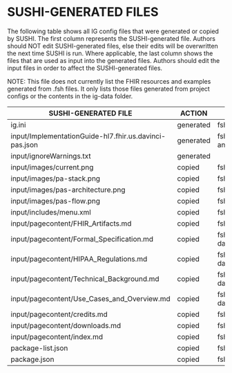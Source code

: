 # SUSHI-GENERATED FILES #

The following table shows all IG config files that were generated or copied by SUSHI.  The first column
represents the SUSHI-generated file. Authors should NOT edit SUSHI-generated files, else their edits will
be overwritten the next time SUSHI is run. Where applicable, the last column shows the files that are used
as input into the generated files. Authors should edit the input files in order to affect the SUSHI-generated
files.

NOTE: This file does not currently list the FHIR resources and examples generated from .fsh files. It only
lists those files generated from project configs or the contents in the ig-data folder.

| SUSHI-GENERATED FILE                                   | ACTION    | INPUT FILE(S)                                                         |
| ------------------------------------------------------ | --------- | --------------------------------------------------------------------- |
| ig.ini                                                 | generated | fsh/ig-data/ig.ini, fsh/package.json                                  |
| input/ImplementationGuide-hl7.fhir.us.davinci-pas.json | generated | fsh/ig-data/ig.ini, fsh/package.json, {all input resources and pages} |
| input/ignoreWarnings.txt                               | generated |                                                                       |
| input/images/current.png                               | copied    | fsh/ig-data/input/images/current.png                                  |
| input/images/pa-stack.png                              | copied    | fsh/ig-data/input/images/pa-stack.png                                 |
| input/images/pas-architecture.png                      | copied    | fsh/ig-data/input/images/pas-architecture.png                         |
| input/images/pas-flow.png                              | copied    | fsh/ig-data/input/images/pas-flow.png                                 |
| input/includes/menu.xml                                | copied    | fsh/ig-data/input/includes/menu.xml                                   |
| input/pagecontent/FHIR_Artifacts.md                    | copied    | fsh/ig-data/input/pagecontent/6_FHIR_Artifacts.md                     |
| input/pagecontent/Formal_Specification.md              | copied    | fsh/ig-data/input/pagecontent/5_Formal_Specification.md               |
| input/pagecontent/HIPAA_Regulations.md                 | copied    | fsh/ig-data/input/pagecontent/4_HIPAA_Regulations.md                  |
| input/pagecontent/Technical_Background.md              | copied    | fsh/ig-data/input/pagecontent/3_Technical_Background.md               |
| input/pagecontent/Use_Cases_and_Overview.md            | copied    | fsh/ig-data/input/pagecontent/2_Use_Cases_and_Overview.md             |
| input/pagecontent/credits.md                           | copied    | fsh/ig-data/input/pagecontent/8_credits.md                            |
| input/pagecontent/downloads.md                         | copied    | fsh/ig-data/input/pagecontent/7_downloads.md                          |
| input/pagecontent/index.md                             | copied    | fsh/ig-data/input/pagecontent/index.md                                |
| package-list.json                                      | copied    | fsh/ig-data/package-list.json                                         |
| package.json                                           | copied    | fsh/package.json                                                      |